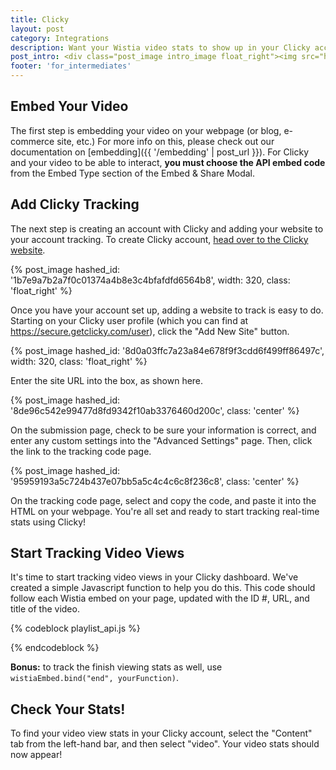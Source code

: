 ```yaml
---
title: Clicky
layout: post
category: Integrations
description: Want your Wistia video stats to show up in your Clicky account? It's super easy, check out how here!
post_intro: <div class="post_image intro_image float_right"><img src="http://embed.wistia.com/deliveries/8c7280ff0391770e9b287aed7d071a7d66786f0b.png" alt="clicky" /></div><p>Clicky Web Analytics are a great tool to track your webpage or blog's real-time performance with a variety of metrics.  We use their dashboards to track visitors, how they found us, and what actions they are taking on our sites.  For more on this, check out our blog post on <a href="http://wistia.com/blog/why-wistia-loves-clicky/">reasons we love Clicky</a>.</p>
footer: 'for_intermediates'
---
```


## Embed Your Video

The first step is embedding your video on your webpage (or blog, e-commerce site, etc.)  For more info on this, please check out our documentation on [embedding]({{ '/embedding' | post_url }}).  For Clicky and your video to be able to interact, **you must choose the API embed code** from the Embed Type section of the Embed & Share Modal.

## Add Clicky Tracking

The next step is creating an account with Clicky and adding your website to your account tracking.  To create Clicky account, [head over to the Clicky website](http://getclicky.com).

{% post_image hashed_id: '1b7e9a7b2a7f0c01374a4b8e3c4bfafdfd6564b8', width: 320, class: 'float_right' %} 

Once you have your account set up, adding a website to track is easy to do.  
Starting on your Clicky user profile (which you can find at 
https://secure.getclicky.com/user), click the "Add New Site" button.

{% post_image hashed_id: '8d0a03ffc7a23a84e678f9f3cdd6f499ff86497c', width: 320, class: 'float_right' %} 

Enter the site URL into the box, as shown here.

{% post_image hashed_id: '8de96c542e99477d8fd9342f10ab3376460d200c', class: 'center' %} 

On the submission page, check to be sure your information is correct, and enter 
any custom settings into the "Advanced Settings" page.  Then, click the link to 
the tracking code page.

{% post_image hashed_id: '95959193a5c724b437e07bb5a5c4c4c6c8f236c8', class: 'center' %} 

On the tracking code page, select and copy the code, and paste it into the HTML 
on your webpage.  You're all set and ready to start tracking real-time stats 
using Clicky!

## Start Tracking Video Views

It's time to start tracking video views in your Clicky dashboard.  We've created 
a simple Javascript function to help you do this. This code should follow each 
Wistia embed on your page, updated with the ID #, URL, and title of the video.
	
{% codeblock playlist_api.js %}
<script type="text/javascript">
wistiaEmbed.bind("play", function() {
  clicky.video('play',0, 'http://www.mysite.com/mypage/#video', 'Test Video');
});
</script>
{% endcodeblock %}

**Bonus:** to track the finish viewing stats as well, use `wistiaEmbed.bind("end", yourFunction)`.

## Check Your Stats!

To find your video view stats in your Clicky account, select the "Content" tab 
from the left-hand bar, and then select "video".  Your video stats should now 
appear!

